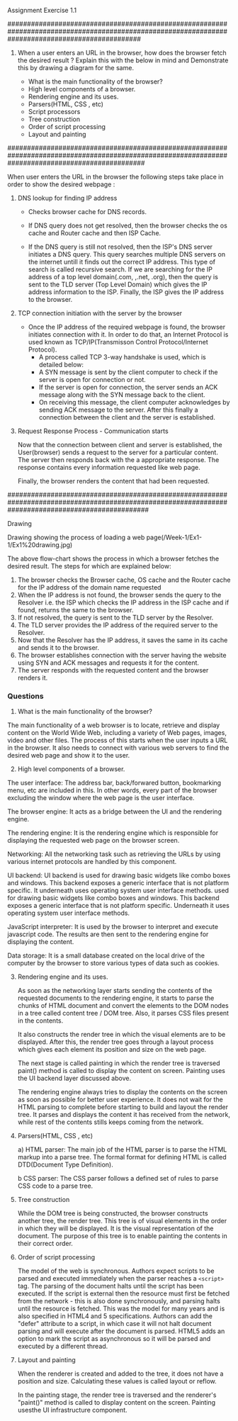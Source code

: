 Assignment Exercise 1.1

##################################################################################################################################################

1. When a user enters an URL in the browser, how does the browser fetch the desired result ? Explain this with the below in mind and Demonstrate this by drawing a diagram for the same.

   - What is the main functionality of the browser?
   - High level components of a browser.
   - Rendering engine and its uses.
   - Parsers(HTML, CSS , etc)
   - Script processors
   - Tree construction
   - Order of script processing
   - Layout and painting

################################################################################################################################################### 

When user enters the URL in the browser the following steps take place in order to show the desired webpage :

1. DNS lookup for finding IP address

   - Checks browser cache for DNS records.

   - If DNS query does not get resolved, then the browser checks the os cache and Router cache and then ISP Cache.

   - If the DNS query is still not resolved, then the ISP's DNS server initiates a DNS query. This query searches multiple DNS servers on the internet untill it finds out the correct IP address. This type of search is called recursive search. If we are searching for the IP address of a top level domain(.com, ,.net, .org), then the query is sent to the TLD server (Top Level Domain) which gives the IP address information to the ISP. Finally, the ISP gives the IP address to the browser.

  

2. TCP connection initiation with the server by the browser

   - Once the IP address of the required webpage is found, the browser initiates connection with it. In order to do that, an Internet Protocol is used known as TCP/IP(Transmisson Control Protocol/Internet Protocol). 
	 - A process called TCP 3-way handshake is used, which is detailed below:
     - A SYN message is sent by the client computer to check if the server is open for connection or not.
     - If the server is open for connection, the server sends an ACK message along with the SYN message back to the client.
     - On receiving this message, the client computer acknowledges by sending ACK message to the server. After this finally a connection between the client and the server is established.

3. Request Response Process - Communication starts

   Now that the connection between client and server is established, the User(browser) sends a request to the server for a particular content. The server then responds back with the a appropriate response. The response contains every information requested like web page.

   Finally, the browser renders the content that had been requested.

#################################################################################################################################################### 

Drawing

Drawing showing the process of loading a web page(/Week-1/Ex1-1/Ex1%20drawing.jpg)

The above flow-chart shows the process in which a browser fetches the desired result. The steps for which are explained below:

1. The browser checks the Browser cache, OS cache and the Router cache for the IP address of the domain name requested
2. When the IP address is not found, the browser sends the query to the Resolver i.e. the ISP which checks the IP address in the ISP cache and if found, returns the same to the browser.
3. If not resolved, the query is sent to the TLD server by the Resolver.
4. The TLD server provides the IP address of the required server to the Resolver.
5. Now that the Resolver has the IP address, it saves the same in its cache and sends it to the browser.
6. The browser establishes connection with the server having the website using SYN and ACK messages and requests it for the content.
7. The server responds with the requested content and the browser renders it.

### Questions

1. What is the main functionality of the browser?

  The main functionality of a web browser is to locate, retrieve and display content on the World Wide Web, including a variety of Web pages, images, video and other files. The process of this starts when the user inputs a URL in the browser. It also needs to connect with various web servers to find the desired web page and show it to the user.

2. High level components of a browser.

  The user interface: The address bar, back/forwared button, bookmarking menu, etc are included in this. In other words, every part of the browser excluding the window where the web page is the user interface.

  The browser engine: It acts as a bridge between the UI and the rendering engine.

  The rendering engine: It is the rendering engine which is responsible for displaying the requested web page on the browser screen.  
  
  Networking: All the networking task such as retrieving the URLs by using various internet protocols are handled by this component.

  UI backend: UI backend is used for drawing basic widgets like combo boxes and windows. This backend exposes a generic interface that is not platform specific. It underneath uses operating system user interface methods. used for drawing basic widgets like combo boxes and windows. This backend exposes a generic interface that is not platform specific. Underneath it uses operating system user interface methods.

  JavaScript interpreter: It is used by the browser to interpret and execute javascript code. The results are then sent to the rendering engine for displaying the content.

  Data storage: It is a small database created on the local drive of the computer by the browser to store various types of data such as cookies. 

3. Rendering engine and its uses.

   As soon as the networking layer starts sending the contents of the requested documents to the rendering engine, it starts to parse the chunks of HTML document and convert the elements to the DOM nodes in a tree called content tree / DOM tree. Also, it parses CSS files present in the contents. 

   It also constructs the render tree in which the visual elements are to be displayed. After this, the render tree goes through a layout process which gives each element its position and size on the web page.

   The next stage is called painting in which the render tree is traversed paint() method is called to display the content on screen. Painting uses the UI backend layer discussed above.

   The rendering engine always tries to display the contents on the screen as soon as possible for better user experience. It does not wait for the HTML parsing to complete before starting to build and layout the render tree. It parses and displays the content it has received from the network, while rest of the contents stills keeps coming from the network.

4. Parsers(HTML, CSS , etc)

   a) HTML parser: The main job of the HTML parser is to parse the HTML markup into a parse tree. The formal format for defining HTML is called DTD(Document Type Definition).

   b CSS parser: The CSS parser follows a defined set of rules to parse CSS code to a parse tree.

5. Tree construction

   While the DOM tree is being constructed, the browser constructs another tree, the render tree. This tree is of visual elements in the order in which they will be displayed. It is the visual representation of the document. The purpose of this tree is to enable painting the contents in their correct order.

6. Order of script processing

   The model of the web is synchronous. Authors expect scripts to be parsed and executed immediately when the parser reaches a ``<script>`` tag. The parsing of the document halts until the script has been executed. If the script is external then the resource must first be fetched from the network - this is also done synchronously, and parsing halts until the resource is fetched. This was the model for many years and is also specified in HTML4 and 5 specifications. Authors can add the "defer" attribute to a script, in which case it will not halt document parsing and will execute after the document is parsed. HTML5 adds an option to mark the script as asynchronous so it will be parsed and executed by a different thread.

7. Layout and painting

   When the renderer is created and added to the tree, it does not have a position and size. Calculating these values is called layout or reflow.

   In the painting stage, the render tree is traversed and the renderer's "paint()" method is called to display content on the screen. Painting usesthe UI infrastructure component.

